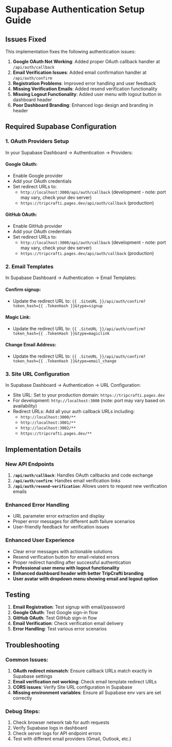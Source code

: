 # Supabase Authentication Setup Guide

## Issues Fixed

This implementation fixes the following authentication issues:

1. **Google OAuth Not Working**: Added proper OAuth callback handler at `/api/auth/callback`
2. **Email Verification Issues**: Added email confirmation handler at `/api/auth/confirm`
3. **Registration Problems**: Improved error handling and user feedback
4. **Missing Verification Emails**: Added resend verification functionality
5. **Missing Logout Functionality**: Added user menu with logout button in dashboard header
6. **Poor Dashboard Branding**: Enhanced logo design and branding in header

## Required Supabase Configuration

### 1. OAuth Providers Setup

In your Supabase Dashboard → Authentication → Providers:

#### Google OAuth:
- Enable Google provider
- Add your OAuth credentials
- Set redirect URLs to:
  - `http://localhost:3000/api/auth/callback` (development - note: port may vary, check your dev server)
  - `https://tripcrafti.pages.dev/api/auth/callback` (production)

#### GitHub OAuth:
- Enable GitHub provider  
- Add your OAuth credentials
- Set redirect URLs to:
  - `http://localhost:3000/api/auth/callback` (development - note: port may vary, check your dev server)
  - `https://tripcrafti.pages.dev/api/auth/callback` (production)

### 2. Email Templates

In Supabase Dashboard → Authentication → Email Templates:

#### Confirm signup:
- Update the redirect URL to: `{{ .SiteURL }}/api/auth/confirm?token_hash={{ .TokenHash }}&type=signup`

#### Magic Link:
- Update the redirect URL to: `{{ .SiteURL }}/api/auth/confirm?token_hash={{ .TokenHash }}&type=magiclink`

#### Change Email Address:
- Update the redirect URL to: `{{ .SiteURL }}/api/auth/confirm?token_hash={{ .TokenHash }}&type=email_change`

### 3. Site URL Configuration

In Supabase Dashboard → Authentication → URL Configuration:
- Site URL: Set to your production domain: `https://tripcrafti.pages.dev`
- For development: `http://localhost:3000` (note: port may vary based on availability)
- Redirect URLs: Add all your auth callback URLs including:
  - `http://localhost:3000/**`
  - `http://localhost:3001/**` 
  - `http://localhost:3002/**`
  - `https://tripcrafti.pages.dev/**`

## Implementation Details

### New API Endpoints

1. **`/api/auth/callback`**: Handles OAuth callbacks and code exchange
2. **`/api/auth/confirm`**: Handles email verification links
3. **`/api/auth/resend-verification`**: Allows users to request new verification emails

### Enhanced Error Handling

- URL parameter error extraction and display
- Proper error messages for different auth failure scenarios
- User-friendly feedback for verification issues

### Enhanced User Experience

- Clear error messages with actionable solutions
- Resend verification button for email-related errors
- Proper redirect handling after successful authentication
- **Professional user menu with logout functionality**
- **Enhanced dashboard header with better TripCrafti branding**
- **User avatar with dropdown menu showing email and logout option**

## Testing

1. **Email Registration**: Test signup with email/password
2. **Google OAuth**: Test Google sign-in flow
3. **GitHub OAuth**: Test GitHub sign-in flow
4. **Email Verification**: Check verification email delivery
5. **Error Handling**: Test various error scenarios

## Troubleshooting

### Common Issues:

1. **OAuth redirect mismatch**: Ensure callback URLs match exactly in Supabase settings
2. **Email verification not working**: Check email template redirect URLs
3. **CORS issues**: Verify Site URL configuration in Supabase
4. **Missing environment variables**: Ensure all Supabase env vars are set correctly

### Debug Steps:

1. Check browser network tab for auth requests
2. Verify Supabase logs in dashboard
3. Check server logs for API endpoint errors
4. Test with different email providers (Gmail, Outlook, etc.)